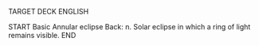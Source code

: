 TARGET DECK
ENGLISH

START
Basic
Annular eclipse
Back: n. Solar eclipse in which a ring of light remains visible.
END

